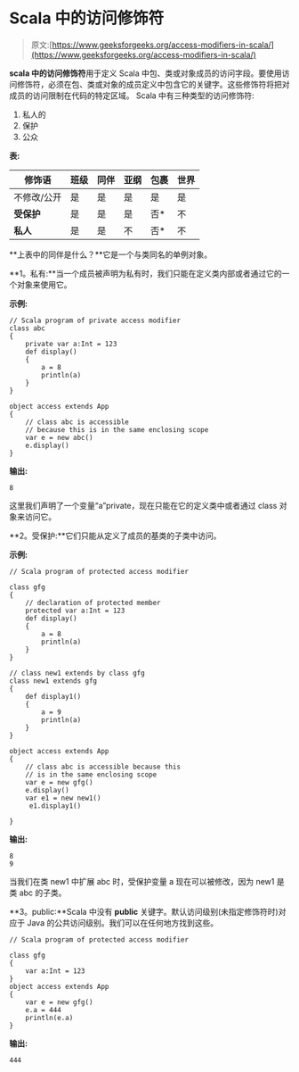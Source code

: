 # Scala 中的访问修饰符

> 原文:[https://www.geeksforgeeks.org/access-modifiers-in-scala/](https://www.geeksforgeeks.org/access-modifiers-in-scala/)

**scala 中的访问修饰符**用于定义 Scala 中包、类或对象成员的访问字段。要使用访问修饰符，必须在包、类或对象的成员定义中包含它的关键字。这些修饰符将把对成员的访问限制在代码的特定区域。
Scala 中有三种类型的访问修饰符:

1.  私人的
2.  保护
3.  公众

**表:**

| 修饰语 | 班级 | 同伴 | 亚纲 | 包裹 | 世界 |
| --- | --- | --- | --- | --- | --- |
| 不修改/公开 | 是 | 是 | 是 | 是 | 是 |
| **受保护** | 是 | 是 | 是 | 否* | 不 |
| **私人** | 是 | 是 | 不 | 否* | 不 |

 **上表中的同伴是什么？**它是一个与类同名的单例对象。

**1。私有:**当一个成员被声明为私有时，我们只能在定义类内部或者通过它的一个对象来使用它。

**示例:**

```
// Scala program of private access modifier
class abc
{ 
    private var a:Int = 123
    def display()
    {
        a = 8
        println(a)
    }
}

object access extends App
{
    // class abc is accessible 
    // because this is in the same enclosing scope
    var e = new abc()
    e.display()
}
```

**输出:**

```
8
```

这里我们声明了一个变量“a”private，现在只能在它的定义类中或者通过 class 对象来访问它。

**2。受保护:**它们只能从定义了成员的基类的子类中访问。

**示例:**

```
// Scala program of protected access modifier

class gfg
{ 
    // declaration of protected member
    protected var a:Int = 123
    def display()
    {
        a = 8
        println(a)
    }
}

// class new1 extends by class gfg
class new1 extends gfg
{
    def display1()
    {
        a = 9
        println(a)
    }
}

object access extends App
{
    // class abc is accessible because this
    // is in the same enclosing scope
    var e = new gfg()
    e.display()
    var e1 = new new1()
     e1.display1()

}
```

**输出:**

```
8
9
```

当我们在类 new1 中扩展 abc 时，受保护变量 a 现在可以被修改，因为 new1 是类 abc 的子类。

**3。public:**Scala 中没有 **public** 关键字。默认访问级别(未指定修饰符时)对应于 Java 的公共访问级别。我们可以在任何地方找到这些。

```
// Scala program of protected access modifier

class gfg
{
    var a:Int = 123
}
object access extends App
{
    var e = new gfg()
    e.a = 444    
    println(e.a)
}
```

**输出:**

```
444
```